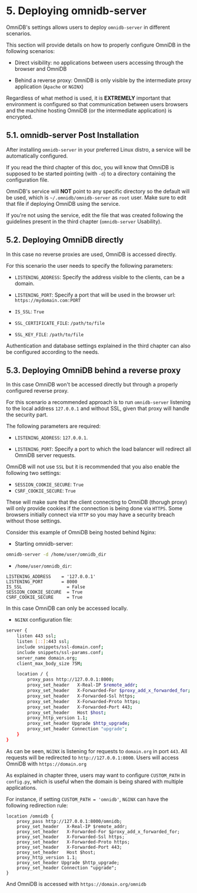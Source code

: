 # 5. Deploying omnidb-server

OmniDB's settings allows users to deploy `omnidb-server` in different scenarios.

This section will provide details on how to properly configure OmniDB in the following
scenarios:

- Direct visibility: no applications between users accessing through the browser
and OmniDB

- Behind a reverse proxy: OmniDB is only visible by the intermediate proxy application
(`Apache` or `NGINX`)

Regardless of what method is used, it is **EXTREMELY** important that environment
is configured so that communication between users browsers and the machine hosting
OmniDB (or the intermediate application) is encrypted.

## 5.1. omnidb-server Post Installation

After installing `omnidb-server` in your preferred Linux distro, a service will
be automatically configured.

If you read the third chapter of this doc, you will know that OmniDB is supposed
to be started pointing (with `-d`) to a directory containing the configuration
file.

OmniDB's service will **NOT** point to any specific directory so the default will
be used, which is `~/.omnidb/omnidb-server` as `root` user. Make sure to edit that
file if deploying OmniDB using the service.

If you're not using the service, edit the file that was created following the
guidelines present in the third chapter (`omnidb-server` Usability).

## 5.2. Deploying OmniDB directly

In this case no reverse proxies are used, OmniDB is accessed directly.

For this scenario the user needs to specify the following parameters:

- `LISTENING_ADDRESS`: Specify the address visible to the clients, can
be a domain.

- `LISTENING_PORT`: Specify a port that will be used in the browser
url: `https://mydomain.com:PORT`

- `IS_SSL`: `True`

- `SSL_CERTIFICATE_FILE`: `/path/to/file`

- `SSL_KEY_FILE`: `/path/to/file`

Authentication and database settings explained in the third chapter can also be
configured according to the needs.

## 5.3. Deploying OmniDB behind a reverse proxy

In this case OmniDB won't be accessed directly but through a properly configured
reverse proxy.

For this scenario a recommended approach is to run `omnidb-server` listening to the
local address `127.0.0.1` and without SSL, given that proxy will handle the security
part.

The following parameters are required:

- `LISTENING_ADDRESS`: `127.0.0.1`.

- `LISTENING_PORT`: Specify a port to which the load balancer will redirect all
OmniDB server requests.

OmniDB will not use `SSL` but it is recommended that you also enable the following
two settings:

- `SESSION_COOKIE_SECURE`: `True`
- `CSRF_COOKIE_SECURE`: `True`

These will make sure that the client connecting to OmniDB (thorugh proxy) will
only provide cookies if the connection is being done via `HTTPS`. Some browsers
initially connect via `HTTP` so you may have a security breach without those
settings.

Consider this example of OmniDB being hosted behind Nginx:

- Starting omnidb-server:

```bash
omnidb-server -d /home/user/omnidb_dir
```

- `/home/user/omnidb_dir`:

```
LISTENING_ADDRESS    = '127.0.0.1'
LISTENING_PORT       = 8000
IS_SSL                 = False
SESSION_COOKIE_SECURE  = True
CSRF_COOKIE_SECURE     = True
```

In this case OmniDB can only be accessed locally.

- `NGINX` configuration file:

```bash
server {
    listen 443 ssl;
    listen [::]:443 ssl;
    include snippets/ssl-domain.conf;
    include snippets/ssl-params.conf;
    server_name domain.org;
    client_max_body_size 75M;

    location / {
        proxy_pass http://127.0.0.1:8000;
        proxy_set_header   X-Real-IP $remote_addr;
        proxy_set_header   X-Forwarded-For $proxy_add_x_forwarded_for;
        proxy_set_header   X-Forwarded-Ssl https;
        proxy_set_header   X-Forwarded-Proto https;
        proxy_set_header   X-Forwarded-Port 443;
        proxy_set_header   Host $host;
        proxy_http_version 1.1;
        proxy_set_header Upgrade $http_upgrade;
        proxy_set_header Connection "upgrade";
    }
}
```

As can be seen, `NGINX` is listening for requests to `domain.org` in port `443`. All
requests will be redirected to `http://127.0.0.1:8000`. Users will access OmniDB
with `https://domain.org`

As explained in chapter three, users may want to configure `CUSTOM_PATH` in `config.py`,
which is useful when the domain is being shared with multiple applications.

For instance, if setting `CUSTOM_PATH = 'omnidb'`, `NGINX` can have the following
redirection rule:

```
location /omnidb {
    proxy_pass http://127.0.0.1:8000/omnidb;
    proxy_set_header   X-Real-IP $remote_addr;
    proxy_set_header   X-Forwarded-For $proxy_add_x_forwarded_for;
    proxy_set_header   X-Forwarded-Ssl https;
    proxy_set_header   X-Forwarded-Proto https;
    proxy_set_header   X-Forwarded-Port 443;
    proxy_set_header   Host $host;
    proxy_http_version 1.1;
    proxy_set_header Upgrade $http_upgrade;
    proxy_set_header Connection "upgrade";
}
```

And OmniDB is accessed with `https://domain.org/omnidb`
